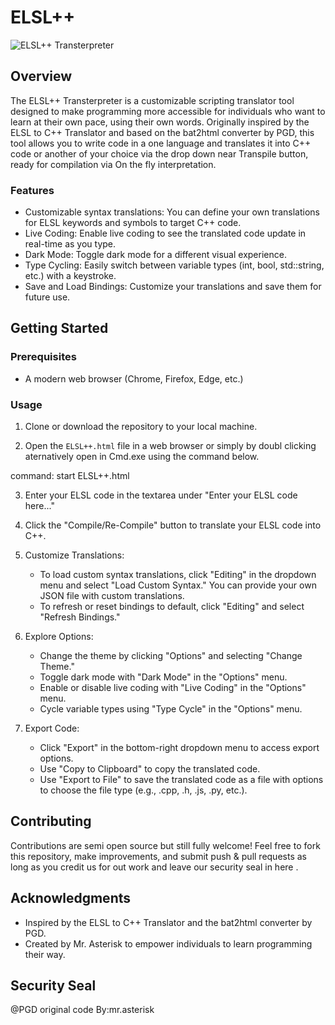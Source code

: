 # ELSL++ 

![ELSL++ Transterpreter](https://gcdnb.pbrd.co/images/b4AxfUkrxltI.png?o=1)

## Overview

The ELSL++ Transterpreter is a customizable scripting translator tool designed to make programming more accessible for individuals who want to learn at their own pace, using their own words. Originally inspired by the ELSL to C++ Translator and based on the bat2html converter by PGD, this tool allows you to write code in a one language and translates it into C++ code or another of your choice via the drop down near Transpile button, ready for compilation via On the fly interpretation.

### Features

- Customizable syntax translations: You can define your own translations for ELSL keywords and symbols to target C++ code.
- Live Coding: Enable live coding to see the translated code update in real-time as you type.
- Dark Mode: Toggle dark mode for a different visual experience.
- Type Cycling: Easily switch between variable types (int, bool, std::string, etc.) with a keystroke.
- Save and Load Bindings: Customize your translations and save them for future use.

## Getting Started

### Prerequisites

- A modern web browser (Chrome, Firefox, Edge, etc.)

### Usage

1. Clone or download the repository to your local machine.

2. Open the `ELSL++.html` file in a web browser or simply by doubl clicking aternatively open in Cmd.exe using the command below.

 command: start ELSL++.html

3. Enter your ELSL code in the textarea under "Enter your ELSL code here..."

4. Click the "Compile/Re-Compile" button to translate your ELSL code into C++.

5. Customize Translations:
   - To load custom syntax translations, click "Editing" in the dropdown menu and select "Load Custom Syntax." You can provide your own JSON file with custom translations.
   - To refresh or reset bindings to default, click "Editing" and select "Refresh Bindings."

6. Explore Options:
   - Change the theme by clicking "Options" and selecting "Change Theme."
   - Toggle dark mode with "Dark Mode" in the "Options" menu.
   - Enable or disable live coding with "Live Coding" in the "Options" menu.
   - Cycle variable types using "Type Cycle" in the "Options" menu.

7. Export Code:
   - Click "Export" in the bottom-right dropdown menu to access export options.
   - Use "Copy to Clipboard" to copy the translated code.
   - Use "Export to File" to save the translated code as a file with options to choose the file type (e.g., .cpp, .h, .js, .py, etc.).

## Contributing

Contributions are semi open source but still fully welcome! Feel free to fork this repository, make improvements, and submit push & pull requests as long as you credit us for out work and leave our security seal in here .



## Acknowledgments

- Inspired by the ELSL to C++ Translator and the bat2html converter by PGD.
- Created by Mr. Asterisk to empower individuals to learn programming their way.

## Security Seal
@PGD original code By:mr.asterisk
